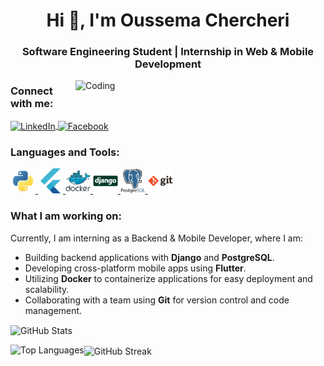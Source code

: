 <h1 align="center">Hi 👋, I'm Oussema Chercheri</h1>
<h3 align="center">Software Engineering Student | Internship in Web & Mobile Development</h3>
<img align="right" alt="Coding" width="400" src="https://i.pinimg.com/originals/e8/f4/53/e8f453469a3ec97ecd354df465d73913.gif">

<h3 align="left">Connect with me:</h3>
<p align="left">
    <a href="https://www.linkedin.com/in/chercheri-oussema-807213218/" target="_blank">
        <img align="center" src="https://raw.githubusercontent.com/rahuldkjain/github-profile-readme-generator/master/src/images/icons/Social/linked-in-alt.svg" alt="LinkedIn" height="30" width="40" />
    </a>
    <a href="https://www.facebook.com/oussema.chercheri.9" target="_blank">
        <img align="center" src="https://raw.githubusercontent.com/rahuldkjain/github-profile-readme-generator/master/src/images/icons/Social/facebook.svg" alt="Facebook" height="30" width="40" />
    </a>
</p>

<h3 align="left">Languages and Tools:</h3>
<p align="left">
    <a href="https://www.python.org/" target="_blank" rel="noreferrer">
        <img src="https://raw.githubusercontent.com/devicons/devicon/master/icons/python/python-original.svg" alt="Python" width="40" height="40"/>
    </a>
    <a href="https://flutter.dev" target="_blank" rel="noreferrer">
        <img src="https://raw.githubusercontent.com/devicons/devicon/master/icons/flutter/flutter-original.svg" alt="Flutter" width="40" height="40"/>
    </a>
    <a href="https://www.docker.com/" target="_blank" rel="noreferrer">
        <img src="https://raw.githubusercontent.com/devicons/devicon/master/icons/docker/docker-original-wordmark.svg" alt="Docker" width="40" height="40"/>
    </a>
    <a href="https://www.djangoproject.com/" target="_blank" rel="noreferrer">
        <img src="https://raw.githubusercontent.com/devicons/devicon/master/icons/django/django-original.svg" alt="Django" width="40" height="40"/>
    </a>
    <a href="https://www.postgresql.org/" target="_blank" rel="noreferrer">
        <img src="https://raw.githubusercontent.com/devicons/devicon/master/icons/postgresql/postgresql-original-wordmark.svg" alt="PostgreSQL" width="40" height="40"/>
    </a>
    <a href="https://git-scm.com/" target="_blank" rel="noreferrer">
        <img src="https://raw.githubusercontent.com/devicons/devicon/master/icons/git/git-original-wordmark.svg" alt="Git" width="40" height="40"/>
    </a>
</p>

<h3 align="left">What I am working on:</h3>
<p align="left">
    Currently, I am interning as a Backend & Mobile Developer, where I am:
    <ul>
        <li>Building backend applications with <strong>Django</strong> and <strong>PostgreSQL</strong>.</li>
        <li>Developing cross-platform mobile apps using <strong>Flutter</strong>.</li>
        <li>Utilizing <strong>Docker</strong> to containerize applications for easy deployment and scalability.</li>
        <li>Collaborating with a team using <strong>Git</strong> for version control and code management.</li>
    </ul>
</p>

<p>
    <img align="center" src="https://github-readme-stats.vercel.app/api?username=oussemachercheri&show_icons=true&locale=en" alt="GitHub Stats" />
</p>
<p>
    <img align="left" src="https://github-readme-stats.vercel.app/api/top-langs?username=oussemachercheri&show_icons=true&locale=en&layout=compact" alt="Top Languages"/>
</p>
<p>
    <img align="center" src="https://github-readme-streak-stats.herokuapp.com/?user=oussemachercheri&" alt="GitHub Streak" />
</p>
